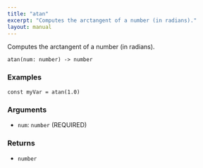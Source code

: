 ```yaml
---
title: "atan"
excerpt: "Computes the arctangent of a number (in radians)."
layout: manual
---
```


Computes the arctangent of a number (in radians).



```
atan(num: number) -> number
```

### Examples

```kcl
const myVar = atan(1.0)
```

### Arguments

* `num`: `number` (REQUIRED)

### Returns

* `number`



